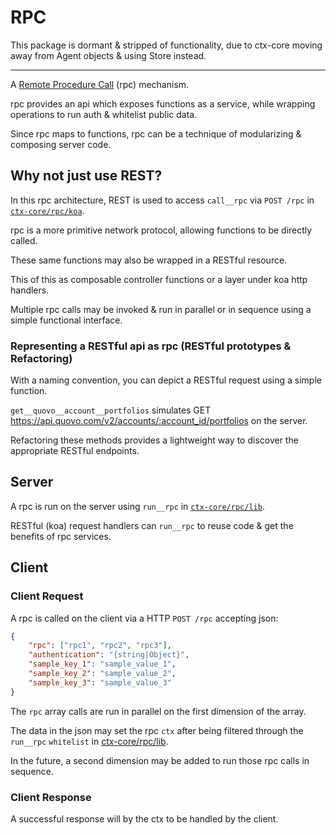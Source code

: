 # RPC

This package is dormant & stripped of functionality, due to ctx-core moving away from Agent objects & using Store instead.

----

A <a href="https://www.wikiwand.com/en/Remote_procedure_call" target="_blank">Remote Procedure Call</a> (rpc) mechanism.

rpc provides an api which exposes functions as a service, while wrapping operations to run auth & whitelist public data.

Since rpc maps to functions, rpc can be a technique of modularizing & composing server code.

## Why not just use REST?

In this rpc architecture, REST is used to access `call__rpc` via `POST /rpc` in [`ctx-core/rpc/koa`](./koa.js).

rpc is a more primitive network protocol, allowing functions to be directly called.

These same functions may also be wrapped in a RESTful resource.

This of this as composable controller functions or a layer under koa http handlers.

Multiple rpc calls may be invoked & run in parallel or in sequence using a simple functional interface.

### Representing a RESTful api as rpc (RESTful prototypes & Refactoring)

With a naming convention, you can depict a RESTful request using a simple function.

`get__quovo__account__portfolios` simulates GET https://api.quovo.com/v2/accounts/:account_id/portfolios on the server.

Refactoring these methods provides a lightweight way to discover the appropriate RESTful endpoints.

## Server

A rpc is run on the server using `run__rpc` in [`ctx-core/rpc/lib`](./lib.js).

RESTful (koa) request handlers can `run__rpc` to reuse code & get the benefits of rpc services.

## Client

### Client Request

A rpc is called on the client via a HTTP `POST /rpc` accepting json:

```json
{
	"rpc": ["rpc1", "rpc2", "rpc3"],
	"authentication": "{string|Object}",
	"sample_key_1": "sample_value_1",
	"sample_key_2": "sample_value_2",
	"sample_key_3": "sample_value_3"
}
```

The `rpc` array calls are run in parallel on the first dimension of the array.

The data in the json may set the rpc `ctx` after being filtered through the `run__rpc` `whitelist` in [ctx-core/rpc/lib](./lib.js).

In the future, a second dimension may be added to run those rpc calls in sequence.

### Client Response

A successful response will by the ctx to be handled by the client.